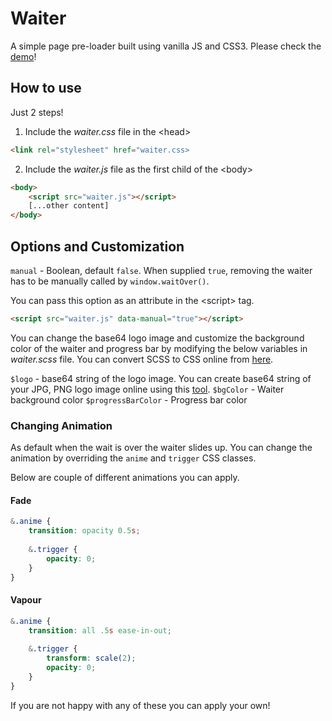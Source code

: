 # Waiter

A simple page pre-loader built using vanilla JS and CSS3. Please check the [demo](http://prideparrot.com/demos/waiter/index.html)!

## How to use

Just 2 steps!

1) Include the *waiter.css* file in the &lt;head&gt;

```html
<link rel="stylesheet" href="waiter.css>
```

2) Include the *waiter.js* file as the first child of the &lt;body&gt;

```html
<body>
    <script src="waiter.js"></script>
    [...other content]
</body>
```

## Options and Customization 

`manual` - Boolean, default `false`. When supplied `true`, removing the waiter has to be manually called by `window.waitOver()`.

You can pass this option as an attribute in the &lt;script&gt; tag.

```html
<script src="waiter.js" data-manual="true"></script>
```

You can change the base64 logo image and customize the background color of the waiter and progress bar by modifying the below variables in *waiter.scss* file. You can convert SCSS to CSS online from [here](http://beautifytools.com/scss-compiler.php).

`$logo` - base64 string of the logo image. You can create base64 string of your JPG, PNG logo image online using this [tool](https://www.base64-image.de/).
`$bgColor` - Waiter background color
`$progressBarColor` - Progress bar color

### Changing Animation

As default when the wait is over the waiter slides up. You can change the animation by overriding the `anime` and `trigger` CSS classes.

Below are couple of different animations you can apply.

#### Fade

```css
&.anime {
    transition: opacity 0.5s;
    
    &.trigger {
        opacity: 0;
    }
}
```

#### Vapour

```css
&.anime {
    transition: all .5s ease-in-out;
    
    &.trigger {
        transform: scale(2);
        opacity: 0;
    }
}
```

If you are not happy with any of these you can apply your own!